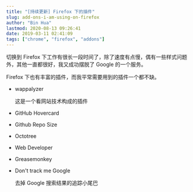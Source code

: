```yaml
---
title: "[持续更新] Firefox 下的插件"
slug: add-ons-i-am-using-on-firefox
author: "Bin Hua"
lastmod: 2020-08-13 09:26:41
date: 2019-03-11 02:41:09
tags: ["chrome", "firefox", "addons"]
---
```


切换到 Firefox 下工作有很长一段时间了，除了速度有点慢，偶有一些样式问题外，其他一直都很好，我又成功摆脱了 Google 的一个服务。

Firefox 下也有丰富的插件，而我平常需要用到的插件一个都不缺。

- wappalyzer
    
    这是一个看网站技术构成的插件
    
- GitHub Hovercard
    
- Github Repo Size

- Octotree

- Web Developer

- Greasemonkey

- Don't track me Google

    去掉 Google 搜索结果的追踪小尾巴
